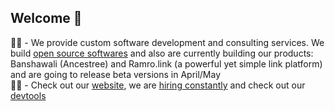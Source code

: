 ## Welcome 👋

<!--

**Here are some ideas to get you started:**

🙋‍♀️ A short introduction - what is your organization all about?
🌈 Contribution guidelines - how can the community get involved?
👩‍💻 Useful resources - where can the community find your docs? Is there anything else the community should know?
🍿 Fun facts - what does your team eat for breakfast?
🧙 Remember, you can do mighty things with the power of [Markdown](https://docs.github.com/github/writing-on-github/getting-started-with-writing-and-formatting-on-github/basic-writing-and-formatting-syntax)
-->
🙋‍♀️ - We provide custom software development and consulting services. We build [open source softwares](https://github.com/build-for-nepal) and also are currently building our products: Banshawali (Ancestree) and Ramro.link (a powerful yet simple link platform) and are going to release beta versions in April/May  
👩‍💻 - Check out our [website](https://techgaun.com/), we are [hiring constantly](https://techgaun.com/careers) and check out our [devtools](https://devtools.techgaun.com/)  
